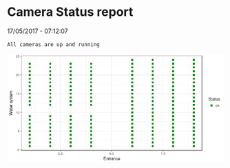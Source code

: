 Camera Status report
================
17/05/2017 - 07:12:07

    All cameras are up and running

![](camreport_files/figure-markdown_github/unnamed-chunk-2-1.png)
